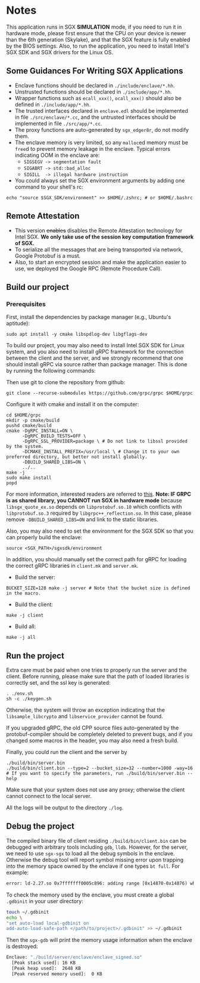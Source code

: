 # Notes

This application runs in SGX **SIMULATION** mode, if you need to run it in hardware mode, please first ensure that the CPU on your device is newer than the 6th generation (Skylake), and that the SGX feature is fully enabled by the BIOS settings. Also, to run the application, you need to install Intel's SGX SDK and SGX drivers for the Linux OS.

## Some Guidances For Writing SGX Applications

* Enclave functions should be declared in `./include/enclave/*.hh`.
* Unstrusted functions should be declared in `./include/app/*.hh`.
* Wrapper functions such as `ecall_xxx()`, `ocall_xxx()` should also be defined in `./include/app/*.hh`.
* The trusted interfaces declared in `enclave.edl` should be implemented in file `./src/enclave/*.cc`, and the untrusted interfaces should be implemented in file `./src/app/*.cc`.
* The proxy functions are auto-generated by `sgx_edger8r`, do not modify them.
* The enclave memory is very limited, so any `malloc`ed memory must be `free`d to prevent
  memory leakage in the enclave. Typical errors indicating OOM in the enclave are:
  * `SIGSEGV -> segmentation fault`
  * `SIGABRT -> std::bad_alloc`
  * `SIGILL  -> illegal hardware instruction`
* You could always set the SGX environment arguments by adding one command to your shell's rc:

```shell
echo "source $SGX_SDK/environment" >> $HOME/.zshrc; # or $HOME/.bashrc
```

## Remote Attestation

* This version <s>enables</s> disables the Remote Attestation technology for Intel SGX. **We only take use of the session key computation framework of SGX.**
* To serialize all the messages that are being transported via network, Google Protobuf is a must.
* Also, to start an encrypted session and make the application easier to use, we deployed the Google RPC (Remote Procedure Call).

## Build our project

### Prerequisites

First, install the dependencies by package manager (e.g., Ubuntu's aptitude):

```shell
sudo apt install -y cmake libspdlog-dev libgflags-dev
```

To build our project, you may also need to install Intel SGX SDK for Linux system, and you also need to install gRPC framework for the connection between the client and the server, and we strongly recommend that one should install gRPC via source rather than package manager. This is done by running the following commands:


Then use git to clone the repository from github:

```shell
git clone --recurse-submodules https://github.com/grpc/grpc $HOME/grpc
```

Configure it with cmake and install it on the computer:

```shell
cd $HOME/grpc
mkdir -p cmake/build
pushd cmake/build
cmake -DgRPC_INSTALL=ON \                
      -DgRPC_BUILD_TESTS=OFF \
      -DgRPC_SSL_PROVIDER=package \ # Do not link to libssl provided by the system.
      -DCMAKE_INSTALL_PREFIX=/usr/local \ # Change it to your own preferred directory, but better not install globally.
      -DBUILD_SHARED_LIBS=ON \
      ../..
make -j
sudo make install
popd
```

For more information, interested readers are referred to [this](https://grpc.io). **Note: IF GRPC is as shared library, you CANNOT run SGX in hardware mode** because `libsgx_quote_ex.so` depends on `libprotobuf.so.10` which conflicts with `libprotobuf.so.3` required by `libgrpc++_reflection.so`. In this case, please remove `-DBUILD_SHARED_LIBS=ON` and link to the static libraries.

Also, you may also need to set the environment for the SGX SDK so that you can properly build the enclave:

```shell
source <SGX_PATH>/sgxsdk/environment
```

In addition, you should manually set the correct path for gRPC for loading the correct gRPC libraries in `client.mk` and `server.mk`.

* Build the server:

```shell
BUCKET_SIZE=128 make -j server # Note that the bucket size is defined in the macro.
```

* Build the client:

```shell
make -j client
```

* Build all:

```shell
make -j all
```

## Run the project

Extra care must be paid when one tries to properly run the server and the client. Before running, please make sure that the path of loaded libraries is correctly set, and the ssl key is generated:

```shell
. ./env.sh
sh -c ./keygen.sh
```

Otherwise, the system will throw an exception indicating that the `libsample_libcrypto` and `libservice_provider` cannot be found.

If you upgraded gRPC, the old CPP source files auto-generated by the protobuf-compiler should be completely deleted to prevent bugs, and if you changed some macros in the header, you may also need a fresh build.

Finally, you could run the client and the server by

```shell
./build/bin/server.bin
./build/bin/client.bin --type=2 --bucket_size=32 --number=1000 -way=16
# If you want to specify the parameters, run ./build/bin/server.bin --help
```

Make sure that your system does not use any proxy; otherwise the client cannot connect to the local server.

All the logs will be output to the directory `./log`.

## Debug the project

The compiled binary file of client residing `./build/bin/client.bin` can be debugged with arbitrary tools including `gdb`, `lldb`. However, for the server, we need to use `sgx-sgx` to load all the debug symbols in the enclave. Otherwise the debug tool will report symbol missing error upon trapping into the memory space owned by the enclave if one types `bt full`. For example:

```txt
error: ld-2.27.so 0x7fffffff0005c896: adding range [0x14870-0x14876) which has a base that is less than the function's low PC 0x14f60. Please file a bug and attach the file at the start of this error message
```

To check the memory used by the enclave, you must create a global `.gdbinit` in your user directory:

```sh
touch ~/.gdbinit
echo \
"set auto-load local-gdbinit on
add-auto-load-safe-path </path/to/project>/.gdbinit" >> ~/.gdbinit
```

Then the `sgx-gdb` will print the memory usage information when the enclave is destroyed:

```sh
Enclave: "./build/server/enclave/enclave_signed.so"
  [Peak stack used]: 16 KB
  [Peak heap used]:  2648 KB
  [Peak reserved memory used]:  0 KB
```
